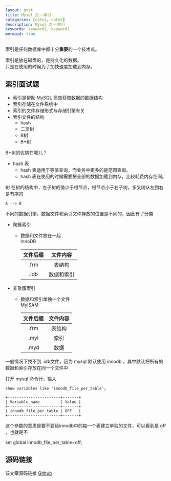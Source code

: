 ```yaml
---
layout: post
title: Mysql 之——索引
categories: [cate1, cate2]
description: Mysql 之——索引
keywords: keyword1, keyword2
mermaid: true
---
```


索引是任何数据库中都十分**重要**的一个技术点。

索引是放在磁盘的，是持久化的数据。<br>
只是在使用的时候为了加快速度加载到内存。

## 索引面试题

- 索引是帮助 MySQL 高效获取数据的数据结构
- 索引存储在文件系统中
- 索引的文件存储形式与存储引擎有关
- 索引文件的结构
	- hash
	- 二叉树
	- B树
	- B+树

B+树的优势在哪儿？
- hash 表
	- hash 表适用于等值查询，而业务中更多的是范围查询。
	- hash 表在使用的时候需要把全部的数据加载到内存，比较耗费内存空间。

树
在树的结构中，左子树的值小于根节点，根节点小于右子树，多叉树从左到右是有序的

```mermaid!
A --> B
```

不同的数据引擎，数据文件和索引文件存放的位置是不同的，因此有了分类
- 聚簇索引
	- 数据和文件放在一起<br>
		InnoDB<br>
		
		| 文件后缀 | 文件内容 |
		| :----: | :----: |
		| .frm | 表结构 |
		| .idb | 数据和索引 |


- 非聚簇索引
	- 数据和索引单独一个文件<br>
		MyISAM<br>
		
		| 文件后缀 | 文件内容 |
		| :----: | :----: |
		| .frm | 表结构 |
		| .myi | 索引 |
		| .myd | 数据 |



一般情况下找不到 .idb文件，因为 mysql 默认使用 innodb ，其中默认把所有的数据和索引存放在同一个文件中

打开 mysql 命令行，输入
```
show variables like 'innodb_file_per_table';
```
```
+-----------------------+-------+
| Variable_name         | Value |
+-----------------------+-------+
| innodb_file_per_table | OFF   |
+-----------------------+-------+
```
这个参数的意思是要不要给innodb中的每一个表建立单独的文件，可以看到是 off ，也就是不

set global innodb_file_per_table=off;




## 源码链接
该文章源码链接 [Github](url)